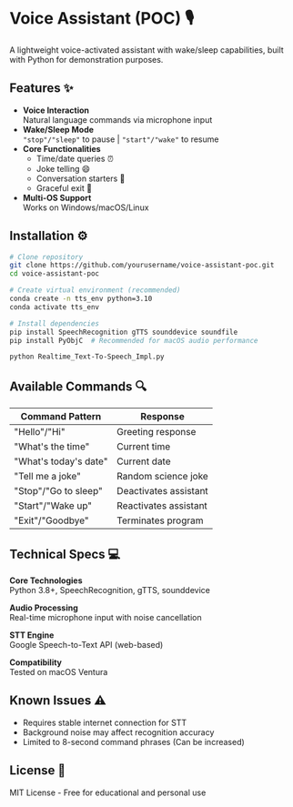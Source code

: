 # Voice Assistant (POC) 🎙️

A lightweight voice-activated assistant with wake/sleep capabilities, built with Python for demonstration purposes.

## Features ✨
- **Voice Interaction**  
  Natural language commands via microphone input
- **Wake/Sleep Mode**  
  `"stop"/"sleep"` to pause | `"start"/"wake"` to resume
- **Core Functionalities**  
  - Time/date queries ⏰
  - Joke telling 😄
  - Conversation starters 👋
  - Graceful exit 🚪
- **Multi-OS Support**  
  Works on Windows/macOS/Linux

## Installation ⚙️
```bash
# Clone repository
git clone https://github.com/yourusername/voice-assistant-poc.git
cd voice-assistant-poc

# Create virtual environment (recommended)
conda create -n tts_env python=3.10
conda activate tts_env

# Install dependencies
pip install SpeechRecognition gTTS sounddevice soundfile
pip install PyObjC  # Recommended for macOS audio performance

python Realtime_Text-To-Speech_Impl.py
```
## Available Commands 🔍

| Command Pattern           | Response                              |
|---------------------------|---------------------------------------|
| "Hello"/"Hi"              | Greeting response                     |
| "What's the time"         | Current time                          |
| "What's today's date"     | Current date                          |
| "Tell me a joke"          | Random science joke                   |
| "Stop"/"Go to sleep"      | Deactivates assistant                 |
| "Start"/"Wake up"         | Reactivates assistant                 |
| "Exit"/"Goodbye"          | Terminates program                    |

## Technical Specs 💻

**Core Technologies**  
Python 3.8+, SpeechRecognition, gTTS, sounddevice  

**Audio Processing**  
Real-time microphone input with noise cancellation  

**STT Engine**  
Google Speech-to-Text API (web-based)  

**Compatibility**  
Tested on macOS Ventura

## Known Issues ⚠️

- Requires stable internet connection for STT  
- Background noise may affect recognition accuracy  
- Limited to 8-second command phrases  (Can be increased)


## License 📄  
MIT License - Free for educational and personal use  
